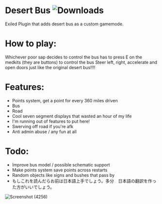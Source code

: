 # Desert Bus ![Downloads](https://img.shields.io/github/downloads/morgana-x/ScpSL-DesertBus/total)
Exiled Plugin that adds desert bus as a custom gamemode.

# How to play:
Whichever poor sap decides to control the bus has to press E on the medkits (they are buttons) to control the bus
Steer left, right, accelerate and open doors just like the original desert bus!!!!

# Features:
+ Points system, get a point for every 360 miles driven
+ Bus
+ Road
+ Cool seven segment displays that wasted an hour of my life
+ I'm running out of features to put here!
+ Swerving off road if you're afk
+ Anti admin abuse / any fun at all

# Todo:
+ Improve bus model / possible schematic support
+ Make points system save points across restarts
+ Random objects like signs and bushes that pass by
+ もしこれを読んだらお前は日本語上手でしょう。多分　日本語の翻訳を作った方がいいでしょう。

![Screenshot (4256)](https://github.com/morgana-x/ScpSL-DesertBus/assets/89588301/6f62a83a-a275-46b6-a4c9-751db5758fbd)
